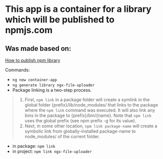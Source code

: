 # This app is a container for a library which will be published to npmjs.com

## Was made based on:

[How to publish npm library](https://jasonwatmore.com/post/2020/06/16/angular-npm-how-to-publish-an-angular-component-to-npm)

Commands:

- `ng new container-app`
- `ng generate library ngx-file-uploader`
- Package linking is a two-step process.

> 1.  First, `npm link` in a package folder will create a symlink in the global folder {prefix}/lib/node_modules/<package> that links to the package where the `npm link` command was executed. It will also link any bins in the package to {prefix}/bin/{name}. Note that `npm link` uses the global prefix (see npm prefix -g for its value).
> 2.  Next, in some other location, `npm link package-name` will create a symbolic link from globally-installed package-name to node_modules/ of the current folder.

- in package: `npm link`
- in project: `npm link ngx-file-uploader`
